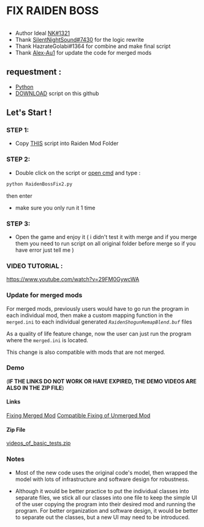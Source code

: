 # FIX RAIDEN BOSS
<a href=""><img alt="" src="https://cdn.discordapp.com/attachments/1030715335910887425/1060179887933104229/raiden.png?width=838&height=417"></a>
- Author Ideal [NK#1321](https://discordapp.com/users/277117247523389450)
- Thank [SilentNightSound#7430](https://github.com/SilentNightSound) for the logic rewrite
- Thank HazrateGolabi#1364 for combine and make final script
- Thank [Alex-Au1](https://github.com/Alex-Au1) for update the code for merged mods
## requestment : 
- [Python](https://www.python.org/downloads/)
- [DOWNLOAD](https://github.com/nhok0169/Fix-Raiden-Boss/archive/refs/heads/nhok0169.zip) script on this github
## Let's Start !
### STEP 1:
- Copy [THIS](https://github.com/nhok0169/Fix-Raiden-Boss/blob/nhok0169/Fix-Raiden-Boss%202.0%20(for%20all%20user%20)/RaidenBossFix2.py) script into Raiden Mod Folder 
### STEP 2:
- Double click on the script or [open cmd](https://www.google.com/search?q=how+to+open+cmd+in+a+folder&oq=how+to+open+cmd) and type :
```python
python RaidenBossFix2.py
```
then enter
- make sure you only run it 1 time
### STEP 3:
- Open the game and enjoy it ( i didn't test it with merge and if you merge them you need to run script on all original folder before merge so if you have error just tell me )
### VIDEO TUTORIAL :
https://www.youtube.com/watch?v=29FM0GywcWA
### Update for merged mods
For merged mods, previously users would have to go run the program in each individual mod, then make a custom mapping function in the `merged.ini` to each individual generated _`RaidenShogunRemapBlend.buf`_ files

As a quality of life feature change, now the user can just run the program where the `merged.ini` is located.

This change is also compatible with mods that are not merged.

### Demo
(**IF THE LINKS DO NOT WORK OR HAVE EXPIRED, THE DEMO VIDEOS ARE ALSO IN THE ZIP FILE**)

#### Links
[Fixing Merged Mod](https://streamable.com/c8zi25)
[Compatible Fixing of Unmerged Mod](https://streamable.com/ymcn3o)

#### Zip File
[videos_of_basic_tests.zip](https://github.com/nhok0169/Fix-Raiden-Boss/files/12570065/videos_of_basic_tests.zip)

### Notes
- Most of the new code uses the original code's model, then wrapped the model with lots of infrastructure and software design for robustness.

 - Although it would be better practice to put the individual classes into separate files, we stick all our classes into one file to keep the simple UI of the user copying the program into their desired mod and running the program. For better organization and software design, it would be better to separate out the classes, but a new UI may need to be introduced.
